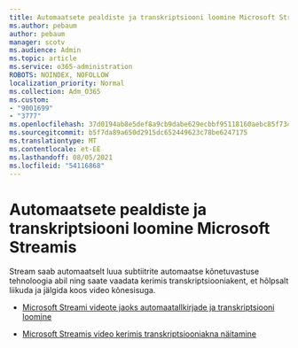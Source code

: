 ```yaml
---
title: Automaatsete pealdiste ja transkriptsiooni loomine Microsoft Streamis
ms.author: pebaum
author: pebaum
manager: scotv
ms.audience: Admin
ms.topic: article
ms.service: o365-administration
ROBOTS: NOINDEX, NOFOLLOW
localization_priority: Normal
ms.collection: Adm_O365
ms.custom:
- "9001699"
- "3777"
ms.openlocfilehash: 37d0194ab8e5def8a9cb9dabe629ecbbf95118160aebc85f734a838cdc0c1893
ms.sourcegitcommit: b5f7da89a650d2915dc652449623c78be6247175
ms.translationtype: MT
ms.contentlocale: et-EE
ms.lasthandoff: 08/05/2021
ms.locfileid: "54116868"
---
```

# <a name="generate-automatic-captions-and-a-transcript-in-microsoft-stream"></a>Automaatsete pealdiste ja transkriptsiooni loomine Microsoft Streamis

Stream saab automaatselt luua subtiitrite automaatse kõnetuvastuse tehnoloogia abil ning saate vaadata kerimis transkriptsiooniakent, et hõlpsalt liikuda ja jälgida koos video kõnesisuga.

- [Microsoft Streami videote jaoks automaatallkirjade ja transkriptsiooni loomine](https://docs.microsoft.com/stream/portal-autogenerate-captions)

- [Microsoft Streamis video kerimis transkriptsiooniakna näitamine](https://docs.microsoft.com/stream/portal-configure-transcript-mode)
